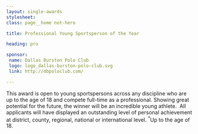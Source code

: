 ```yaml
---
layout: single-awards
stylesheet:
class: page__home not-hero

title: Professional Young Sportsperson of the Year

heading: pro

sponsor:
 name: Dallas Burston Polo Club
 logo: logo_dallas-burston-polo-club.svg
 link: http://dbpoloclub.com/

---
```


This award is open to young sportspersons across any discipline who are up to the age of 18 and compete full-time as a professional. Showing great potential for the future, the winner will be an incredible young athlete.  All applicants will have displayed an outstanding level of personal achievement at district, county, regional, national or international level. <sup>*</sup>Up to the age of 18.

